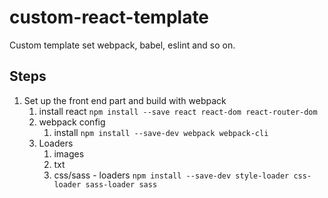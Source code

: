 # custom-react-template

Custom template set webpack, babel, eslint and so on.

## Steps

1. Set up the front end part and build with webpack
   1. install react
      `npm install --save react react-dom react-router-dom`
   2. webpack config
      1. install
         `npm install --save-dev webpack webpack-cli`
   3. Loaders
      1. images
      2. txt
      3. css/sass - loaders
         `npm install --save-dev style-loader css-loader sass-loader sass`
